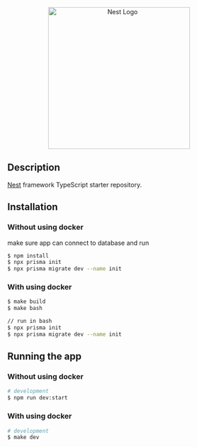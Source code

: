 <p align="center">
  <a href="http://nestjs.com/" target="blank">
    <img src="https://nestjs.com/img/logo_text.svg" width="320" alt="Nest Logo" />
  </a>

## Description

[Nest](https://github.com/nestjs/nest) framework TypeScript starter repository.

## Installation

### Without using docker
make sure app can connect to database and run
```bash
$ npm install
$ npx prisma init
$ npx prisma migrate dev --name init
```

### With using docker
```bash
$ make build
$ make bash

// run in bash
$ npx prisma init
$ npx prisma migrate dev --name init
```

## Running the app

### Without using docker
```bash
# development
$ npm run dev:start
```

### With using docker
```bash
# development
$ make dev
```

